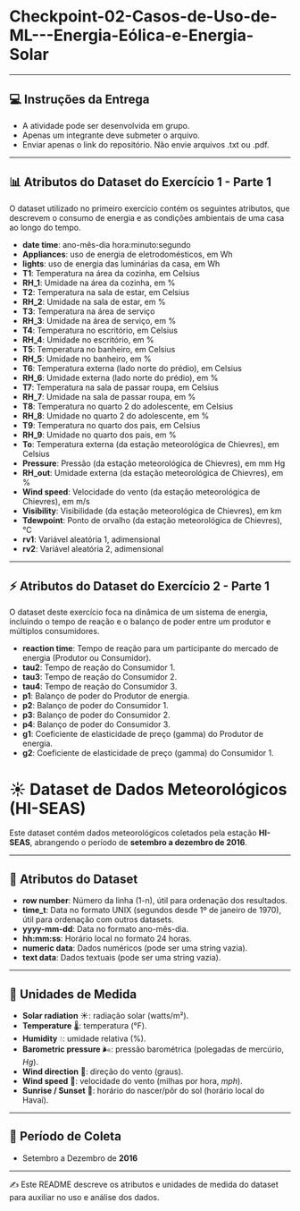 # Checkpoint-02-Casos-de-Uso-de-ML---Energia-Eólica-e-Energia-Solar
---

## 💻 Instruções da Entrega

* A atividade pode ser desenvolvida em grupo.
* Apenas um integrante deve submeter o arquivo.
* Enviar apenas o link do repositório. Não envie arquivos .txt ou .pdf.

---

## 📊 Atributos do Dataset do Exercício 1 - Parte 1

O dataset utilizado no primeiro exercício contém os seguintes atributos, que descrevem o consumo de energia e as condições ambientais de uma casa ao longo do tempo.

* **date time**: ano-mês-dia hora:minuto:segundo
* **Appliances**: uso de energia de eletrodomésticos, em Wh
* **lights**: uso de energia das luminárias da casa, em Wh
* **T1**: Temperatura na área da cozinha, em Celsius
* **RH_1**: Umidade na área da cozinha, em %
* **T2**: Temperatura na sala de estar, em Celsius
* **RH_2**: Umidade na sala de estar, em %
* **T3**: Temperatura na área de serviço
* **RH_3**: Umidade na área de serviço, em %
* **T4**: Temperatura no escritório, em Celsius
* **RH_4**: Umidade no escritório, em %
* **T5**: Temperatura no banheiro, em Celsius
* **RH_5**: Umidade no banheiro, em %
* **T6**: Temperatura externa (lado norte do prédio), em Celsius
* **RH_6**: Umidade externa (lado norte do prédio), em %
* **T7**: Temperatura na sala de passar roupa, em Celsius
* **RH_7**: Umidade na sala de passar roupa, em %
* **T8**: Temperatura no quarto 2 do adolescente, em Celsius
* **RH_8**: Umidade no quarto 2 do adolescente, em %
* **T9**: Temperatura no quarto dos pais, em Celsius
* **RH_9**: Umidade no quarto dos pais, em %
* **To**: Temperatura externa (da estação meteorológica de Chievres), em Celsius
* **Pressure**: Pressão (da estação meteorológica de Chievres), em mm Hg
* **RH_out**: Umidade externa (da estação meteorológica de Chievres), em %
* **Wind speed**: Velocidade do vento (da estação meteorológica de Chievres), em m/s
* **Visibility**: Visibilidade (da estação meteorológica de Chievres), em km
* **Tdewpoint**: Ponto de orvalho (da estação meteorológica de Chievres), °C
* **rv1**: Variável aleatória 1, adimensional
* **rv2**: Variável aleatória 2, adimensional

 ---

## ⚡ Atributos do Dataset do Exercício 2 - Parte 1

O dataset deste exercício foca na dinâmica de um sistema de energia, incluindo o tempo de reação e o balanço de poder entre um produtor e múltiplos consumidores.

* **reaction time**: Tempo de reação para um participante do mercado de energia (Produtor ou Consumidor).
* **tau2**: Tempo de reação do Consumidor 1.
* **tau3**: Tempo de reação do Consumidor 2.
* **tau4**: Tempo de reação do Consumidor 3.
* **p1**: Balanço de poder do Produtor de energia.
* **p2**: Balanço de poder do Consumidor 1.
* **p3**: Balanço de poder do Consumidor 2.
* **p4**: Balanço de poder do Consumidor 3.
* **g1**: Coeficiente de elasticidade de preço (gamma) do Produtor de energia.
* **g2**: Coeficiente de elasticidade de preço (gamma) do Consumidor 1.

# ☀️ Dataset de Dados Meteorológicos (HI-SEAS)

Este dataset contém dados meteorológicos coletados pela estação **HI-SEAS**, abrangendo o período de **setembro a dezembro de 2016**.

---

## 📌 Atributos do Dataset

- **row number**: Número da linha (1-n), útil para ordenação dos resultados.  
- **time_t**: Data no formato UNIX (segundos desde 1º de janeiro de 1970), útil para ordenação com outros datasets.  
- **yyyy-mm-dd**: Data no formato ano-mês-dia.  
- **hh:mm:ss**: Horário local no formato 24 horas.  
- **numeric data**: Dados numéricos (pode ser uma string vazia).  
- **text data**: Dados textuais (pode ser uma string vazia).  

---

## 📐 Unidades de Medida

- **Solar radiation** ☀️: radiação solar (watts/m²).  
- **Temperature** 🌡️: temperatura (°F).  
- **Humidity** 💧: umidade relativa (%).  
- **Barometric pressure** 🌬️: pressão barométrica (polegadas de mercúrio, *Hg*).  
- **Wind direction** 🧭: direção do vento (graus).  
- **Wind speed** 💨: velocidade do vento (milhas por hora, *mph*).  
- **Sunrise / Sunset** 🌅: horário do nascer/pôr do sol (horário local do Havaí).  

---

## 📂 Período de Coleta
- Setembro a Dezembro de **2016**  

---

✍️ Este README descreve os atributos e unidades de medida do dataset para auxiliar no uso e análise dos dados.


